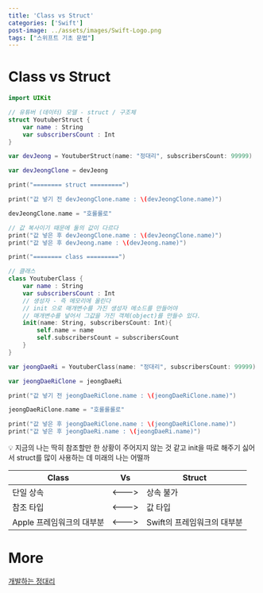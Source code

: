 ```yaml
---
title: 'Class vs Struct'
categories: ['Swift']
post-image: ../assets/images/Swift-Logo.png
tags: ["스위프트 기초 문법"]
---
```


# Class vs Struct

```swift
import UIKit

// 유튜버 (데이터) 모델 - struct / 구조체
struct YoutuberStruct {
    var name : String
    var subscribersCount : Int
}

var devJeong = YoutuberStruct(name: "정대리", subscribersCount: 99999)

var devJeongClone = devJeong

print("======== struct =========")

print("값 넣기 전 devJeongClone.name : \(devJeongClone.name)")

devJeongClone.name = "호롤롤로"

// 값 복사이기 때문에 둘의 값이 다르다
print("값 넣은 후 devJeongClone.name : \(devJeongClone.name)")
print("값 넣은 후 devJeong.name : \(devJeong.name)")

print("======== class =========")

// 클래스
class YoutuberClass {
    var name : String
    var subscribersCount : Int
    // 생성자 - 즉 메모리에 올린다
    // init 으로 매개변수를 가진 생성자 메소드를 만들어야
    // 매개변수를 넣어서 그값을 가진 객체(object)를 만들수 있다.
    init(name: String, subscribersCount: Int){
        self.name = name
        self.subscribersCount = subscribersCount
    }
}

var jeongDaeRi = YoutuberClass(name: "정대리", subscribersCount: 99999)

var jeongDaeRiClone = jeongDaeRi

print("값 넣기 전 jeongDaeRiClone.name : \(jeongDaeRiClone.name)")

jeongDaeRiClone.name = "호롤롤롤로"

print("값 넣은 후 jeongDaeRiClone.name : \(jeongDaeRiClone.name)")
print("값 넣은 후 jeongDaeRi.name : \(jeongDaeRi.name)")
```

💡 지금의 나는 딱히 참조할만 한 상황이 주어지지 않는 것 같고 init을 따로 해주기 싫어서 struct를 많이 사용하는 데 미래의 나는 어떨까

| Class                     |  Vs   | Struct                      |
| ------------------------- | :---: | --------------------------- |
| 단일 상속                 | <---> | 상속 불가                   |
| 참조 타입                 | <---> | 값 타입                     |
| Apple 프레임워크의 대부분 | <---> | Swift의 프레임워크의 대부분 |




# More

[개발하는 정대리](https://www.youtube.com/c/개발하는정대리/playlists])

